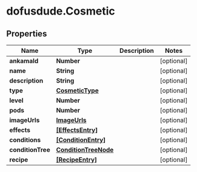 # dofusdude.Cosmetic

## Properties

Name | Type | Description | Notes
------------ | ------------- | ------------- | -------------
**ankamaId** | **Number** |  | [optional] 
**name** | **String** |  | [optional] 
**description** | **String** |  | [optional] 
**type** | [**CosmeticType**](CosmeticType.md) |  | [optional] 
**level** | **Number** |  | [optional] 
**pods** | **Number** |  | [optional] 
**imageUrls** | [**ImageUrls**](ImageUrls.md) |  | [optional] 
**effects** | [**[EffectsEntry]**](EffectsEntry.md) |  | [optional] 
**conditions** | [**[ConditionEntry]**](ConditionEntry.md) |  | [optional] 
**conditionTree** | [**ConditionTreeNode**](ConditionTreeNode.md) |  | [optional] 
**recipe** | [**[RecipeEntry]**](RecipeEntry.md) |  | [optional] 



